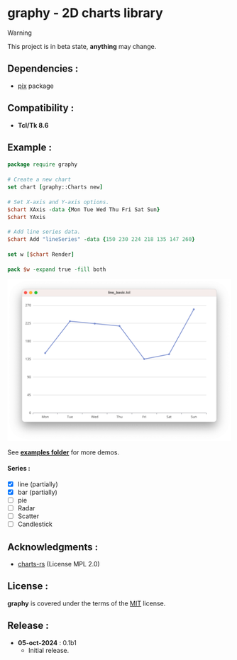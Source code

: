 graphy - 2D charts library
================

> [!WARNING]  
> This project is in beta state, **anything** may change.

Dependencies :
-------------------------

- [pix](https://github.com/nico-robert/pix) package

Compatibility :
-------------------------
- **Tcl/Tk 8.6**

Example :
-------------------------
```tcl
package require graphy

# Create a new chart
set chart [graphy::Charts new]

# Set X-axis and Y-axis options.
$chart XAxis -data {Mon Tue Wed Thu Fri Sat Sun}
$chart YAxis

# Add line series data.
$chart Add "lineSeries" -data {150 230 224 218 135 147 260}

set w [$chart Render]

pack $w -expand true -fill both
```
![Photo gallery](image/graphy.png)

See **[examples folder](/examples)** for more demos.

#### Series :
- [x] line (partially)
- [x] bar (partially)
- [ ] pie
- [ ] Radar
- [ ] Scatter
- [ ] Candlestick

Acknowledgments :
-------------------------
- [charts-rs](https://github.com/vicanso/charts-rs) (License MPL 2.0)

License :
-------------------------
**graphy** is covered under the terms of the [MIT](LICENSE) license.

Release :
-------------------------
*  **05-oct-2024** : 0.1b1
    - Initial release.
